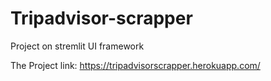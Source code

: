 # Tripadvisor-scrapper
Project on stremlit UI framework

The Project link:
https://tripadvisorscrapper.herokuapp.com/
